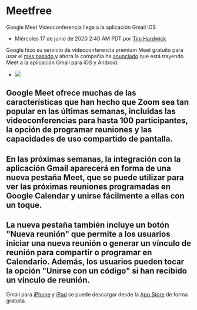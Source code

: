 # Meetfree
Google Meet Videoconferencia llega a la aplicación Gmail iOS


- Miércoles 17 de junio de 2020 2:40 AM PDT por [Tim Hardwick](https://www.macrumors.com/author/tim-hardwick/)

Google hizo su servicio de videoconferencia premium Meet gratuito para usar el [mes pasado,](https://www.macrumors.com/2020/04/29/google-meet-videoconferencing-free-for-everyone/)y ahora la compañía ha [anunciado](https://www.blog.google/products/gmail/stay-connected-more-easily-with-meet-in-gmail-on-mobile/) que está trayendo Meet a la aplicación Gmail para iOS y Android.

- ![](https://firebasestorage.googleapis.com/v0/b/firescript-577a2.appspot.com/o/imgs%2Fapp%2Fjkovian%2FskUUMiuZnk.png?alt=media&token=07ecc3ca-efc7-4365-b805-eccdb2c9fe01)

Google Meet ofrece muchas de las características que han hecho que Zoom sea tan popular en las últimas semanas, incluidas las videoconferencias para hasta 100 participantes, la opción de programar reuniones y las capacidades de uso compartido de pantalla.
- 
En las próximas semanas, la integración con la aplicación Gmail aparecerá en forma de una nueva pestaña Meet, que se puede utilizar para ver las próximas reuniones programadas en Google Calendar y unirse fácilmente a ellas con un toque.
- 
La nueva pestaña también incluye un botón "Nueva reunión" que permite a los usuarios iniciar una nueva reunión o generar un vínculo de reunión para compartir o programar en Calendario. Además, los usuarios pueden tocar la opción "Unirse con un código" si han recibido un vínculo de reunión.
- 
Gmail para [iPhone](https://www.macrumors.com/guide/iphone/) y [iPad](https://www.macrumors.com/roundup/ipad/) se puede descargar desde la [App Store](https://www.macrumors.com/guide/app-store/) de forma gratuita.


